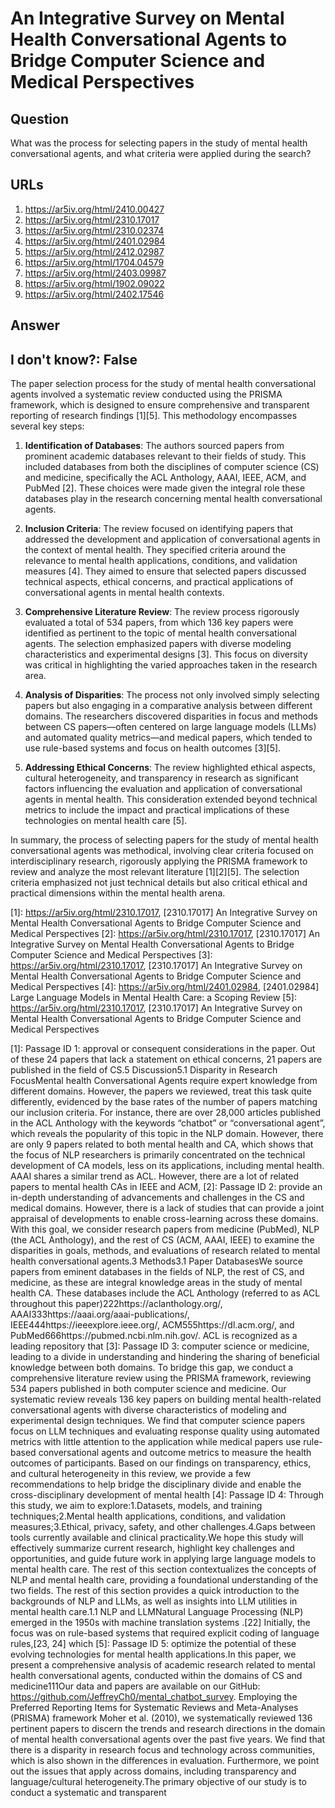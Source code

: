 # An Integrative Survey on Mental Health Conversational Agents to Bridge Computer Science and Medical Perspectives

## Question

What was the process for selecting papers in the study of mental health conversational agents, and what criteria were applied during the search?

## URLs

1. https://ar5iv.org/html/2410.00427
2. https://ar5iv.org/html/2310.17017
3. https://ar5iv.org/html/2310.02374
4. https://ar5iv.org/html/2401.02984
5. https://ar5iv.org/html/2412.02987
6. https://ar5iv.org/html/1704.04579
7. https://ar5iv.org/html/2403.09987
8. https://ar5iv.org/html/1902.09022
9. https://ar5iv.org/html/2402.17546

## Answer

## I don't know?: False

The paper selection process for the study of mental health conversational agents involved a systematic review conducted using the PRISMA framework, which is designed to ensure comprehensive and transparent reporting of research findings [1][5]. This methodology encompasses several key steps:

1. **Identification of Databases**: The authors sourced papers from prominent academic databases relevant to their fields of study. This included databases from both the disciplines of computer science (CS) and medicine, specifically the ACL Anthology, AAAI, IEEE, ACM, and PubMed [2]. These choices were made given the integral role these databases play in the research concerning mental health conversational agents.

2. **Inclusion Criteria**: The review focused on identifying papers that addressed the development and application of conversational agents in the context of mental health. They specified criteria around the relevance to mental health applications, conditions, and validation measures [4]. They aimed to ensure that selected papers discussed technical aspects, ethical concerns, and practical applications of conversational agents in mental health contexts.

3. **Comprehensive Literature Review**: The review process rigorously evaluated a total of 534 papers, from which 136 key papers were identified as pertinent to the topic of mental health conversational agents. The selection emphasized papers with diverse modeling characteristics and experimental designs [3]. This focus on diversity was critical in highlighting the varied approaches taken in the research area.

4. **Analysis of Disparities**: The process not only involved simply selecting papers but also engaging in a comparative analysis between different domains. The researchers discovered disparities in focus and methods between CS papers—often centered on large language models (LLMs) and automated quality metrics—and medical papers, which tended to use rule-based systems and focus on health outcomes [3][5]. 

5. **Addressing Ethical Concerns**: The review highlighted ethical aspects, cultural heterogeneity, and transparency in research as significant factors influencing the evaluation and application of conversational agents in mental health. This consideration extended beyond technical metrics to include the impact and practical implications of these technologies on mental health care [5].

In summary, the process of selecting papers for the study of mental health conversational agents was methodical, involving clear criteria focused on interdisciplinary research, rigorously applying the PRISMA framework to review and analyze the most relevant literature [1][2][5]. The selection criteria emphasized not just technical details but also critical ethical and practical dimensions within the mental health arena.

[1]: https://ar5iv.org/html/2310.17017, [2310.17017] An Integrative Survey on Mental Health Conversational Agents to Bridge Computer Science and Medical Perspectives
[2]: https://ar5iv.org/html/2310.17017, [2310.17017] An Integrative Survey on Mental Health Conversational Agents to Bridge Computer Science and Medical Perspectives
[3]: https://ar5iv.org/html/2310.17017, [2310.17017] An Integrative Survey on Mental Health Conversational Agents to Bridge Computer Science and Medical Perspectives
[4]: https://ar5iv.org/html/2401.02984, [2401.02984] Large Language Models in Mental Health Care: a Scoping Review
[5]: https://ar5iv.org/html/2310.17017, [2310.17017] An Integrative Survey on Mental Health Conversational Agents to Bridge Computer Science and Medical Perspectives

[1]: Passage ID 1: approval or consequent considerations in the paper. Out of these 24 papers that lack a statement on ethical concerns, 21 papers are published in the field of CS.5 Discussion5.1 Disparity in Research FocusMental health Conversational Agents require expert knowledge from different domains. However, the papers we reviewed, treat this task quite differently, evidenced by the base rates of the number of papers matching our inclusion criteria. For instance, there are over 28,000 articles published in the ACL Anthology with the keywords “chatbot” or “conversational agent”, which reveals the popularity of this topic in the NLP domain. However, there are only 9 papers related to both mental health and CA, which shows that the focus of NLP researchers is primarily concentrated on the technical development of CA models, less on its applications, including mental health. AAAI shares a similar trend as ACL. However, there are a lot of related papers to mental health CAs in IEEE and ACM,
[2]: Passage ID 2: provide an in-depth understanding of advancements and challenges in the CS and medical domains. However, there is a lack of studies that can provide a joint appraisal of developments to enable cross-learning across these domains. With this goal, we consider research papers from medicine (PubMed), NLP (the ACL Anthology), and the rest of CS (ACM, AAAI, IEEE) to examine the disparities in goals, methods, and evaluations of research related to mental health conversational agents.3 Methods3.1 Paper DatabasesWe source papers from eminent databases in the fields of NLP, the rest of CS, and medicine, as these are integral knowledge areas in the study of mental health CA. These databases include the ACL Anthology (referred to as ACL throughout this paper)222https://aclanthology.org/, AAAI333https://aaai.org/aaai-publications/, IEEE444https://ieeexplore.ieee.org/, ACM555https://dl.acm.org/, and PubMed666https://pubmed.ncbi.nlm.nih.gov/. ACL is recognized as a leading repository that
[3]: Passage ID 3: computer science or medicine, leading to a divide in understanding and hindering the sharing of beneficial knowledge between both domains. To bridge this gap, we conduct a comprehensive literature review using the PRISMA framework, reviewing 534 papers published in both computer science and medicine. Our systematic review reveals 136 key papers on building mental health-related conversational agents with diverse characteristics of modeling and experimental design techniques. We find that computer science papers focus on LLM techniques and evaluating response quality using automated metrics with little attention to the application while medical papers use rule-based conversational agents and outcome metrics to measure the health outcomes of participants. Based on our findings on transparency, ethics, and cultural heterogeneity in this review, we provide a few recommendations to help bridge the disciplinary divide and enable the cross-disciplinary development of mental health
[4]: Passage ID 4: Through this study, we aim to explore:1.Datasets, models, and training techniques;2.Mental health applications, conditions, and validation measures;3.Ethical, privacy, safety, and other challenges.4.Gaps between tools currently available and clinical practicality.We hope this study will effectively summarize current research, highlight key challenges and opportunities, and guide future work in applying large language models to mental health care. The rest of this section contextualizes the concepts of NLP and mental health care, providing a foundational understanding of the two fields. The rest of this section provides a quick introduction to the backgrounds of NLP and LLMs, as well as insights into LLM utilities in mental health care.1.1 NLP and LLMNatural Language Processing (NLP) emerged in the 1950s with machine translation systems .[22] Initially, the focus was on rule-based systems that required explicit coding of language rules,[23, 24] which
[5]: Passage ID 5: optimize the potential of these evolving technologies for mental health applications.In this paper, we present a comprehensive analysis of academic research related to mental health conversational agents, conducted within the domains of CS and medicine111Our data and papers are available on our GitHub: https://github.com/JeffreyCh0/mental_chatbot_survey. Employing the Preferred Reporting Items for Systematic Reviews and Meta-Analyses (PRISMA) framework Moher et al. (2010), we systematically reviewed 136 pertinent papers to discern the trends and research directions in the domain of mental health conversational agents over the past five years. We find that there is a disparity in research focus and technology across communities, which is also shown in the differences in evaluation. Furthermore, we point out the issues that apply across domains, including transparency and language/cultural heterogeneity.The primary objective of our study is to conduct a systematic and transparent
